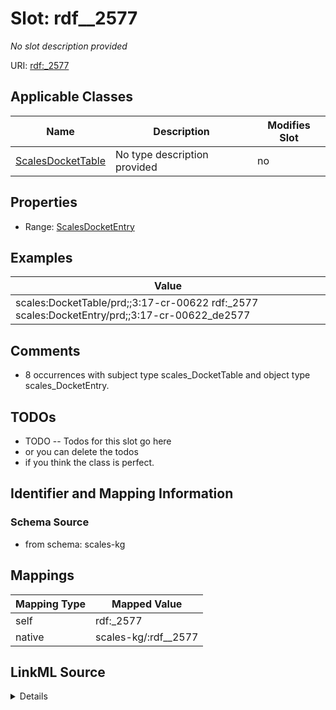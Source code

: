 

# Slot: rdf__2577


_No slot description provided_





URI: [rdf:_2577](http://www.w3.org/1999/02/22-rdf-syntax-ns#_2577)



<!-- no inheritance hierarchy -->





## Applicable Classes

| Name | Description | Modifies Slot |
| --- | --- | --- |
| [ScalesDocketTable](../classes/ScalesDocketTable.md) | No type description provided |  no  |







## Properties

* Range: [ScalesDocketEntry](../classes/ScalesDocketEntry.md)






## Examples

| Value |
| --- |
| scales:DocketTable/prd;;3:17-cr-00622 rdf:_2577 scales:DocketEntry/prd;;3:17-cr-00622_de2577 |

## Comments

* 8 occurrences with subject type scales_DocketTable and object type scales_DocketEntry.

## TODOs

* TODO -- Todos for this slot go here
* or you can delete the todos
* if you think the class is perfect.

## Identifier and Mapping Information







### Schema Source


* from schema: scales-kg




## Mappings

| Mapping Type | Mapped Value |
| ---  | ---  |
| self | rdf:_2577 |
| native | scales-kg/:rdf__2577 |




## LinkML Source

<details>
```yaml
name: rdf__2577
description: No slot description provided
todos:
- TODO -- Todos for this slot go here
- or you can delete the todos
- if you think the class is perfect.
comments:
- 8 occurrences with subject type scales_DocketTable and object type scales_DocketEntry.
examples:
- value: scales:DocketTable/prd;;3:17-cr-00622 rdf:_2577 scales:DocketEntry/prd;;3:17-cr-00622_de2577
from_schema: scales-kg
rank: 1000
slot_uri: rdf:_2577
alias: rdf__2577
domain_of:
- scales_DocketTable
range: scales_DocketEntry

```
</details>